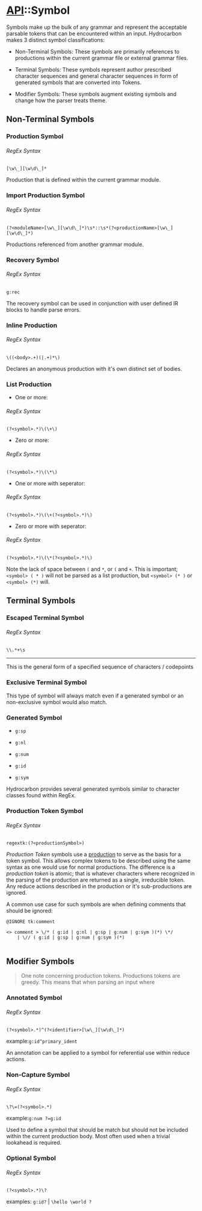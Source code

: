 # [API](./api.index.md)::Symbol

Symbols make up the bulk of any grammar and represent the acceptable parsable tokens that can be
encountered within an input. Hydrocarbon makes 3 distinct symbol classifications:

- Non-Terminal Symbols: 
These symbols are primarily references to productions within the current grammar file or
external grammar files. 

- Terminal Symbols:
These symbols represent author prescribed character sequences and general character sequences
in form of generated symbols that are converted into Tokens.

- Modifier Symbols:
These symbols augment existing symbols and change how the parser treats theme.


## Non-Terminal Symbols

### Production Symbol

###### RegEx Syntax
```regex
[\w\_][\w\d\_]*
```
Production that is defined within the current grammar module.

### Import Production Symbol

###### RegEx Syntax
```regex
(?<moduleName>[\w\_][\w\d\_]*)\s*::\s*(?<productionName>[\w\_][\w\d\_]*)
```
Productions referenced from another grammar module.

### Recovery Symbol

###### RegEx Syntax
```regex
g:rec
```

The recovery symbol can be used in conjunction with user defined IR blocks to handle
parse errors. 

### Inline Production

###### RegEx Syntax
```regex
\((<body>.+)(|.+)*\)
```

Declares an anonymous production with it's own distinct set 
of bodies. 


### List Production

- One or more: 
###### RegEx Syntax
```regex
(?<symbol>.*)\(\+\)
```
- Zero or more: 
###### RegEx Syntax
```regex
(?<symbol>.*)\(\*\)
``` 
- One or more with seperator: 
###### RegEx Syntax
```regex
(?<symbol>.*)\(\+(?<symbol>.*)\)
```
- Zero or more with seperator: 
###### RegEx Syntax
```regex
(?<symbol>.*)\(\*(?<symbol>.*)\)
```

Note the lack of space between `(` and `*`, or `(` and `+`. This is important; `<symbol> ( * )` will not
be parsed as a list production, but `<symbol> (* )` or `<symbol> (*)` will.

## Terminal Symbols

### Escaped Terminal Symbol

###### RegEx Syntax
```regex
\\.*+\s
```
----

This is the general form of a specified sequence of characters / codepoints

### Exclusive Terminal Symbol

This type of symbol will always match even if a generated symbol or an non-exclusive symbol would also match.

### Generated Symbol

- `g:sp`

- `g:nl`

- `g:num`

- `g:id`

- `g:sym`

Hydrocarbon provides several generated symbols similar to character classes found within RegEx. 

### Production Token Symbol

###### RegEx Syntax
```
regextk:(?<productionSymbol>)
```

*Production Token* symbols use a [production](./api.production.index.md) to serve as the basis for a token symbol. This allows complex tokens to be described using the same syntax as one would use for normal productions. The difference is a *production token* is atomic; that is whatever characters where recognized in the parsing of the production are returned as a single, irreducible token. Any reduce actions described in the production or it's sub-productions are ignored. 

A common use case for such symbols are when defining comments that should be ignored: 
```
@IGNORE tk:comment

<> comment > \/* ( g:id | g:nl | g:sp | g:num | g:sym )(*) \*/ 
    | \// ( g:id | g:sp | g:num | g:sym )(*)


```

## Modifier Symbols

> One note concerning production tokens. Productions tokens are greedy. This means that when parsing an input where 

### Annotated Symbol

###### RegEx Syntax
```regex
(?<symbol>.*)^(?<identifier>[\w\_][\w\d\_]*)
```

example:`g:id^primary_ident`

An annotation can be applied to a symbol for referential use within reduce actions.

### Non-Capture Symbol

###### RegEx Syntax
```regex
\?\=(?<symbol>.*)
```
example:`g:num ?=g:id`

Used to define a symbol that should be match but should not be included within the current production body. Most often used when a trivial lookahead is required.

### Optional Symbol

###### RegEx Syntax
```regex
(?<symbol>.*)\?
```

examples: `g:id?` | `\hello \world ?`



